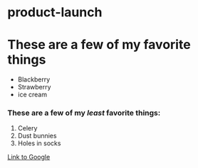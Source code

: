 # product-launch
# These are a few of my favorite things
* Blackberry
* Strawberry
* ice cream

### These are a few of my _least_ favorite things:
1. Celery
2. Dust bunnies
3. Holes in socks


[Link to Google](https://www.google.com)

